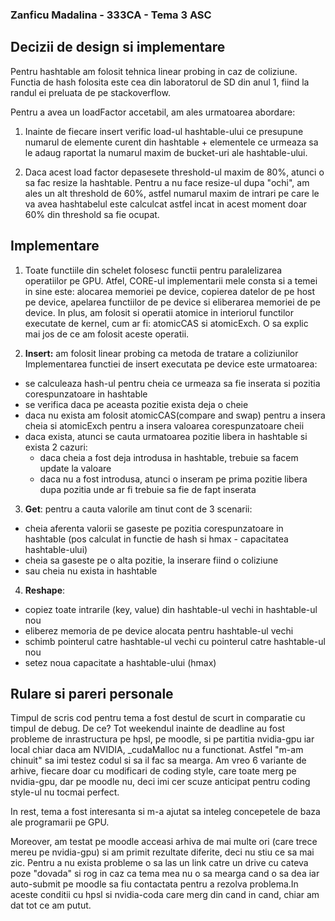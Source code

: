 ### Zanficu Madalina - 333CA - Tema 3 ASC

## Decizii de design si implementare
Pentru hashtable am folosit tehnica linear probing in caz de coliziune.
Functia de hash folosita este cea din laboratorul de SD din anul 1,
fiind la randul ei preluata de pe stackoverflow.

Pentru a avea un loadFactor accetabil, am ales urmatoarea abordare:
1. Inainte de fiecare insert verific load-ul hashtable-ului ce presupune
numarul de elemente curent din hashtable + elementele ce urmeaza sa le adaug
raportat la numarul maxim de bucket-uri ale hashtable-ului.

2. Daca acest load factor depasesete threshold-ul maxim de 80%,
atunci o sa fac resize la hashtable.
Pentru a nu face resize-ul dupa "ochi", am ales un alt threshold de 60%, 
astfel numarul maxim de intrari pe care le va avea hashtabelul este calculcat 
astfel incat in acest moment doar 60% din threshold sa fie ocupat.


## Implementare

1. Toate functiile din schelet folosesc functii pentru paralelizarea 
operatiilor pe GPU. 
Atfel, CORE-ul implementarii mele consta si a temei in sine este: 
alocarea memoriei pe device, copierea datelor de pe host pe device, 
apelarea functiilor de pe device si eliberarea memoriei de pe device.
In plus, am folosit si operatii atomice in interiorul functilor executate 
de kernel, cum ar fi: atomicCAS si atomicExch. O sa explic mai jos de ce am 
folosit aceste operatii.

2. **Insert:** am folosit linear probing ca metoda de tratare a coliziunilor
Implementarea functiei de insert executata pe device este urmatoarea:
- se calculeaza hash-ul pentru cheia ce urmeaza sa fie inserata 
si pozitia corespunzatoare in hashtable
- se verifica daca pe aceasta pozitie exista deja o cheie
- daca nu exista am folosit atomicCAS(compare and swap) pentru a insera cheia
si atomicExch pentru a insera valoarea corespunzatoare cheii
- daca exista, atunci se cauta urmatoarea pozitie libera in hashtable si exista 2 cazuri:
    - daca cheia a fost deja introdusa in hashtable, 
    trebuie sa facem update la valoare
    - daca nu a fost introdusa, atunci o inseram pe prima pozitie 
    libera dupa pozitia unde ar fi trebuie sa fie de fapt inserata

3. **Get**: pentru a cauta valorile am tinut cont de 3 scenarii:
- cheia aferenta valorii se gaseste pe pozitia corespunzatoare in hashtable 
(pos calculat in functie de hash si hmax - capacitatea hashtable-ului)
- cheia sa gaseste pe o alta pozitie, la inserare fiind o coliziune
- sau cheia nu exista in hashtable


4. **Reshape**: 
- copiez toate intrarile (key, value) din hashtable-ul vechi in hashtable-ul nou
- eliberez memoria de pe device alocata pentru hashtable-ul vechi
- schimb pointerul catre hashtable-ul vechi cu pointerul catre hashtable-ul nou
- setez noua capacitate a hashtable-ului (hmax)


## Rulare si pareri personale
Timpul de scris cod pentru tema a fost destul de scurt in comparatie 
cu timpul de debug. De ce? 
Tot weekendul inainte de deadline au fost probleme de inrastructura pe 
hpsl, pe moodle, si pe partitia nvidia-gpu iar local chiar daca am NVIDIA,
 _cudaMalloc nu a functionat.
Astfel "m-am chinuit" sa imi testez codul si sa il fac sa mearga.
Am vreo 6 variante de arhive, fiecare doar cu modificari de coding style, 
care toate merg pe nvidia-gpu, dar pe moodle nu, deci imi cer scuze anticipat 
pentru coding style-ul nu tocmai perfect.

In rest, tema a fost interesanta si m-a ajutat sa inteleg concepetele 
de baza ale programarii pe GPU.

Moreover, am testat pe moodle acceasi arhiva de mai multe ori 
(care trece mereu pe nvidia-gpu) 
si am primit rezultate diferite, deci nu stiu ce sa mai zic.
Pentru a nu exista probleme o sa las un link catre un drive cu cateva poze "dovada" 
si rog in caz ca tema mea nu o sa mearga cand o sa dea iar auto-submit pe moodle 
sa fiu contactata pentru a rezolva problema.In aceste conditii cu hpsl si nvidia-coda 
care merg din cand in cand, chiar am dat tot ce am putut.
